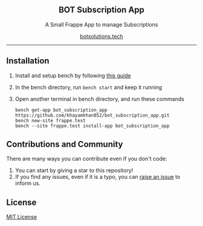 <div align="center" markdown="1">
	<h2>BOT Subscription App</h2>
	<p align="center">
	    <p>A Small Frappe App to manage Subscriptions</p>
	</p>
  
[botsolutions.tech](https://botsolutions.tech/)

</div>

---

## Installation

1. Install and setup bench by following [this guide](https://frappeframework.com/docs/user/en/installation)
2. In the bench directory, run `bench start` and keep it running
3. Open another terminal in bench directory, and run these commands

	```
	bench get-app bot_subscription_app https://github.com/khayamkhan852/bot_subscription_app.git
	bench new-site frappe.test
	bench --site frappe.test install-app bot_subscription_app
	```


## Contributions and Community

There are many ways you can contribute even if you don't code:

1. You can start by giving a star to this repository!
2. If you find any issues, even if it is a typo, you can [raise an issue](https://github.com/khayamkhan852/bot_subscription_app/issues/new) to inform us.

## License

[MIT License](/license.md)
